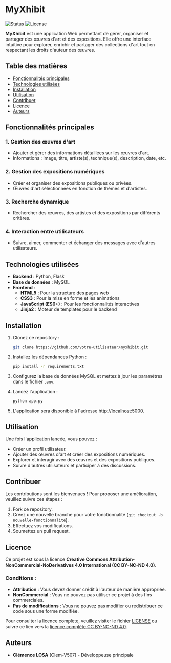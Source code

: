 # MyXhibit

![Status](https://img.shields.io/badge/status-active-green.svg)
![License](https://img.shields.io/badge/license-CC--BY--NC--ND--4.0-blue.svg)

**MyXhibit** est une application Web permettant de gérer, organiser et partager des œuvres d'art et des expositions. Elle offre une interface intuitive pour explorer, enrichir et partager des collections d'art tout en respectant les droits d'auteur des œuvres.

## Table des matières
- [Fonctionnalités principales](#fonctionnalités-principales)
- [Technologies utilisées](#technologies-utilisées)
- [Installation](#installation)
- [Utilisation](#utilisation)
- [Contribuer](#contribuer)
- [Licence](#licence)
- [Auteurs](#auteurs)

## Fonctionnalités principales

### 1. Gestion des œuvres d'art
- Ajouter et gérer des informations détaillées sur les œuvres d'art.
- Informations : image, titre, artiste(s), technique(s), description, date, etc.

### 2. Gestion des expositions numériques
- Créer et organiser des expositions publiques ou privées.
- Œuvres d'art sélectionnées en fonction de thèmes et d'artistes.

### 3. Recherche dynamique
- Rechercher des œuvres, des artistes et des expositions par différents critères.

### 4. Interaction entre utilisateurs
- Suivre, aimer, commenter et échanger des messages avec d'autres utilisateurs.


## Technologies utilisées

- **Backend** : Python, Flask
- **Base de données** : MySQL
- **Frontend** :
  - **HTML5** : Pour la structure des pages web
  - **CSS3** : Pour la mise en forme et les animations
  - **JavaScript (ES6+)** : Pour les fonctionnalités interactives
  - **Jinja2** : Moteur de templates pour le backend

## Installation

1. Clonez ce repository :
   ```bash
   git clone https://github.com/votre-utilisateur/myxhibit.git
   ```

2. Installez les dépendances Python :
   ```bash
   pip install -r requirements.txt
   ```

3. Configurez la base de données MySQL et mettez à jour les paramètres dans le fichier `.env`.

4. Lancez l'application :
   ```bash
   python app.py
   ```

5. L'application sera disponible à l'adresse [http://localhost:5000](http://localhost:5000).

## Utilisation

Une fois l'application lancée, vous pouvez :
- Créer un profil utilisateur.
- Ajouter des œuvres d'art et créer des expositions numériques.
- Explorer et interagir avec des œuvres et des expositions publiques.
- Suivre d'autres utilisateurs et participer à des discussions.

## Contribuer

Les contributions sont les bienvenues ! Pour proposer une amélioration, veuillez suivre ces étapes :

1. Fork ce repository.
2. Créez une nouvelle branche pour votre fonctionnalité (`git checkout -b nouvelle-fonctionnalité`).
3. Effectuez vos modifications.
4. Soumettez un pull request.

## Licence

Ce projet est sous la licence **Creative Commons Attribution-NonCommercial-NoDerivatives 4.0 International (CC BY-NC-ND 4.0)**.

### Conditions :
- **Attribution** : Vous devez donner crédit à l'auteur de manière appropriée.
- **NonCommercial** : Vous ne pouvez pas utiliser ce projet à des fins commerciales.
- **Pas de modifications** : Vous ne pouvez pas modifier ou redistribuer ce code sous une forme modifiée.

Pour consulter la licence complète, veuillez visiter le fichier [LICENSE](./LICENSE) ou suivre ce lien vers la [licence complète CC BY-NC-ND 4.0](https://creativecommons.org/licenses/by-nc-nd/4.0/).

## Auteurs

- **Clémence LOSA** (Clem-V507) - Développeuse principale
